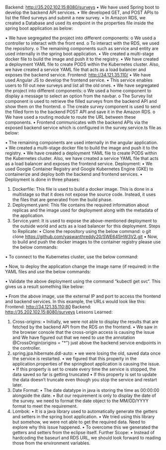 Backend: http://35.202.102.15:8080/surveys
•	We have used Spring boot to develop the backend API services.
•	We developed GET, and POST APIs to list the filled surveys and submit a new survey.
•	In Amazon RDS, we created a Database and used its endpoint in the properties file inside the spring boot application as below:





•	We have segregated the project into different components:
o	We used a controller to interact with the front end. 
o	To interact with the RDS, we used the repository.
o	The remaining components such as service and entity are used internally in the spring boot application.
•	We created a multi-stage docker file to build the image and push it to the registry.
•	We have created a deployment YAML file to create PODS within the Kubernetes cluster. Also, we have created a service YAML file that acts as a load balancer and exposes the backend service.
Frontend: http://34.121.35.110/
•	We have used Angular JS to develop the frontend service.
•	This service enables users to fill out new surveys and list all the old ones.
•	We have segregated the project into different components:
o	We used a home component to display a message to select an option from the navbar.
o	The Survey list component is used to retrieve the filled surveys from the backend API and show them on the frontend.
o	The create survey component is used to send the filled form to the backend POST API and save it in the Amazon RDS.
o	We have used a routing module to route the URL between these components.
•	Frontend communicates with the backend APIs via the exposed backend service which is configured in the survey.service.ts file as below:



•	The remaining components are used internally in the angular application.
•	We created a multi-stage docker file to build the image and push it to the registry.
•	We have created a deployment YAML file to create PODS within the Kubernetes cluster. Also, we have created a service YAML file that acts as a load balancer and exposes the frontend service.
Deployment:
•	We used Google Container Registry and Google Kubernetes Engine (GKE) to containerize and deploy both the backend and frontend services.
•	Deployment is done in three phases:
1.	Dockerfile: This file is used to build a docker image. This is done in a multistage so that it does not expose the source code. Instead, it uses the files that are generated from the build phase.
2.	Deployment.yaml: This file contains the required information about replicas and the image used for deployment along with the metadata of the application. 
3.	Service.yaml: It is used to expose the above-mentioned deployment to the outside world and acts as a load balancer for this deployment.
Steps to Replicate:
•	Clone the repository using the below command:
o	git clone https://github.com/yaswanthreddy20/SWE645HW3V2.git
•	Now, to build and push the docker images to the container registry please use the below commands:





•	To connect to the Kubernetes cluster, use the below command:



•	Now, to deploy the application change the image name (if required) in the YAML files and use the below commands:







•	Validate the above deployment using the command “kubectl get svc“. This gives us a result something like below:
 
•	From the above image, use the external IP and port to access the frontend and backend services. In this example, the URLs would look like this:
Frontend: http://34.121.35.110:80
Backend: http://35.202.102.15:8080/surveys
Lessons Learned:
1.	Cross-origins:
•	Initially, we were not able to display the results that are fetched by the backend API from the RDS on the frontend.
•	We saw in the browser console that the cross-origin access is causing the issue and We have figured out that we need to use the annotation @CrossOrigin(origins = "*") just above the backend service endpoints in the controller.
2.	spring.jpa.hibernate.ddl-auto:
•	we were losing the old, saved data once the service is restarted.
•	we figured that this property in the application.properties of the springboot application is causing the issue.
•	If this property is set to create every time the service is stopped, the data saved so far is getting truncated
•	If this property is set to update the data doesn’t truncate even though you stop the service and restart later.
3.	Date Format:
•	The date datatype in java is storing the time as 00:00:00 alongside the date.
•	But our requirement is only to display the date of the survey. we need to format the date object to the MM/DD/YYYY format to meet the requirement.
4.	Lombok:
•	It is a java library used to automatically generate the getters and setters in the spring boot application.
•	We tried using this library but somehow, we were not able to get the required data. Need to explore why this issue happened.
•	To overcome this we generated the getters and setters from the eclipse itself.
Further Scope:
•	Instead of hardcoding the baseurl and RDS URL, we should look forward to reading those from the environment variables.
